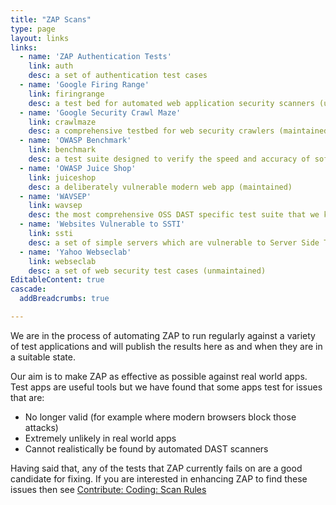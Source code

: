```yaml
---
title: "ZAP Scans"
type: page
layout: links
links:
  - name: 'ZAP Authentication Tests'
    link: auth
    desc: a set of authentication test cases
  - name: 'Google Firing Range'
    link: firingrange
    desc: a test bed for automated web application security scanners (unmaintained)
  - name: 'Google Security Crawl Maze'
    link: crawlmaze
    desc: a comprehensive testbed for web security crawlers (maintained)
  - name: 'OWASP Benchmark'
    link: benchmark
    desc: a test suite designed to verify the speed and accuracy of software vulnerability detection tools
  - name: 'OWASP Juice Shop'
    link: juiceshop
    desc: a deliberately vulnerable modern web app (maintained)
  - name: 'WAVSEP'
    link: wavsep
    desc: the most comprehensive OSS DAST specific test suite that we know of (maintained by the ZAP team)
  - name: 'Websites Vulnerable to SSTI'
    link: ssti
    desc: a set of simple servers which are vulnerable to Server Side Template Injection (maintained)
  - name: 'Yahoo Webseclab'
    link: webseclab
    desc: a set of web security test cases (unmaintained)
EditableContent: true
cascade:
  addBreadcrumbs: true

---
```

We are in the process of automating ZAP to run regularly against a variety of test applications and will publish the results here as and when they are in a suitable state.

Our aim is to make ZAP as effective as possible against real world apps.
Test apps are useful tools but we have found that some apps test for issues that are:

* No longer valid (for example where modern browsers block those attacks)
* Extremely unlikely in real world apps
* Cannot realistically be found by automated DAST scanners

Having said that, any of the tests that ZAP currently fails on are a good candidate for fixing.
If you are interested in enhancing ZAP to find these issues then see [Contribute: Coding: Scan Rules](/docs/contribute/coding/#scan-rules)
